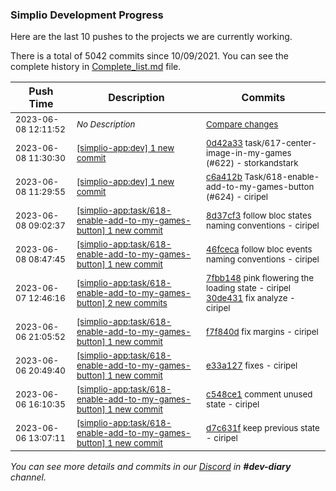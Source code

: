 
### Simplio Development Progress

Here are the last 10 pushes to the projects we are currently working.

There is a total of 5042 commits since 10/09/2021. You can see the complete history in
 [Complete_list.md](Complete_list.md) file.

| Push Time | Description | Commits |
| --- | --- | --- |
| <sub>2023-06-08 12:11:52</sub> | <sub>_No Description_</sub> | <sub>[Compare changes](https://github.com/SimplioOfficial/simplio-app/compare/0d42a33134fe...f917445cc0f2)</sub> |
| <sub>2023-06-08 11:30:30</sub> | <sub>[[simplio-app:dev] 1 new commit](https://github.com/SimplioOfficial/simplio-app/commit/0d42a33134fee073b94f0751544c099cc097968b)</sub> | <sub>[0d42a33](https://github.com/SimplioOfficial/simplio-app/commit/0d42a33134fee073b94f0751544c099cc097968b) task/617-center-image-in-my-games (#622) - storkandstark</sub> |
| <sub>2023-06-08 11:29:55</sub> | <sub>[[simplio-app:dev] 1 new commit](https://github.com/SimplioOfficial/simplio-app/commit/c6a412beb252712c776aa2afbcdbf990c6e55c45)</sub> | <sub>[c6a412b](https://github.com/SimplioOfficial/simplio-app/commit/c6a412beb252712c776aa2afbcdbf990c6e55c45) Task/618-enable-add-to-my-games-button (#624) - ciripel</sub> |
| <sub>2023-06-08 09:02:37</sub> | <sub>[[simplio-app:task/618\-enable\-add\-to\-my\-games\-button] 1 new commit](https://github.com/SimplioOfficial/simplio-app/commit/8d37cf32fac101c7c9042f55c422ad574c456d14)</sub> | <sub>[8d37cf3](https://github.com/SimplioOfficial/simplio-app/commit/8d37cf32fac101c7c9042f55c422ad574c456d14) follow bloc states naming conventions - ciripel</sub> |
| <sub>2023-06-08 08:47:45</sub> | <sub>[[simplio-app:task/618\-enable\-add\-to\-my\-games\-button] 1 new commit](https://github.com/SimplioOfficial/simplio-app/commit/46fceca859ebcea35c66b1cde1c24b39bdf84050)</sub> | <sub>[46fceca](https://github.com/SimplioOfficial/simplio-app/commit/46fceca859ebcea35c66b1cde1c24b39bdf84050) follow bloc events naming conventions - ciripel</sub> |
| <sub>2023-06-07 12:46:16</sub> | <sub>[[simplio-app:task/618\-enable\-add\-to\-my\-games\-button] 2 new commits](https://github.com/SimplioOfficial/simplio-app/compare/f7f840d91658...30de4311ce5e)</sub> | <sub>[7fbb148](https://github.com/SimplioOfficial/simplio-app/commit/7fbb148adfaf0fd75463abfe50719029d26d33fa) pink flowering the loading state - ciripel<br>[30de431](https://github.com/SimplioOfficial/simplio-app/commit/30de4311ce5e5346c0c28d95ea91d145e192eda1) fix analyze - ciripel</sub> |
| <sub>2023-06-06 21:05:52</sub> | <sub>[[simplio-app:task/618\-enable\-add\-to\-my\-games\-button] 1 new commit](https://github.com/SimplioOfficial/simplio-app/commit/f7f840d91658cdc82d7ebb19e269fbafd4390281)</sub> | <sub>[f7f840d](https://github.com/SimplioOfficial/simplio-app/commit/f7f840d91658cdc82d7ebb19e269fbafd4390281) fix margins - ciripel</sub> |
| <sub>2023-06-06 20:49:40</sub> | <sub>[[simplio-app:task/618\-enable\-add\-to\-my\-games\-button] 1 new commit](https://github.com/SimplioOfficial/simplio-app/commit/e33a127ab32087ec58827473ebaf1fefb0d39912)</sub> | <sub>[e33a127](https://github.com/SimplioOfficial/simplio-app/commit/e33a127ab32087ec58827473ebaf1fefb0d39912) fixes - ciripel</sub> |
| <sub>2023-06-06 16:10:35</sub> | <sub>[[simplio-app:task/618\-enable\-add\-to\-my\-games\-button] 1 new commit](https://github.com/SimplioOfficial/simplio-app/commit/c548ce16372cc8d3cefecc6de6af9139d9790d67)</sub> | <sub>[c548ce1](https://github.com/SimplioOfficial/simplio-app/commit/c548ce16372cc8d3cefecc6de6af9139d9790d67) comment unused state - ciripel</sub> |
| <sub>2023-06-06 13:07:11</sub> | <sub>[[simplio-app:task/618\-enable\-add\-to\-my\-games\-button] 1 new commit](https://github.com/SimplioOfficial/simplio-app/commit/d7c631f7b2c30324fe9f515d33bb878c2e23cae4)</sub> | <sub>[d7c631f](https://github.com/SimplioOfficial/simplio-app/commit/d7c631f7b2c30324fe9f515d33bb878c2e23cae4) keep previous state - ciripel</sub> |

_You can see more details and commits in our [Discord](https://discord.gg/aKhjuwZmdP) in **#dev-diary** channel._
